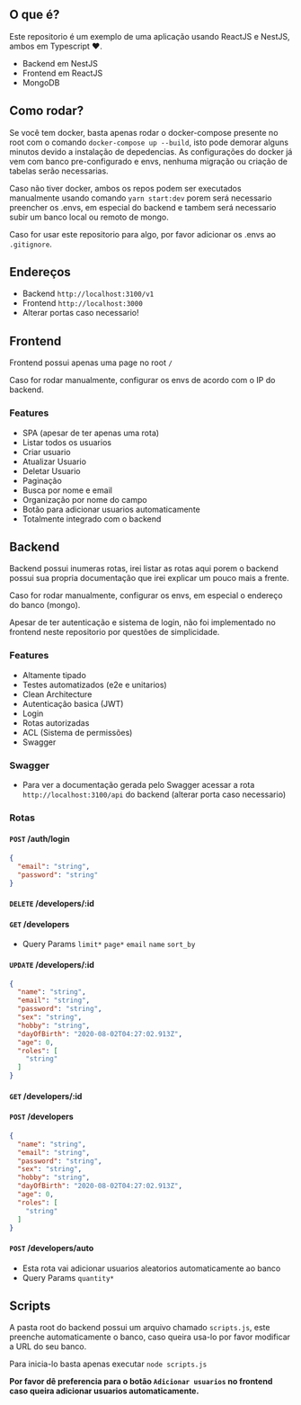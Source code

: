 ## O que é?

Este repositorio é um exemplo de uma aplicação usando ReactJS e NestJS, ambos em Typescript ❤️.
- Backend em NestJS
- Frontend em ReactJS
- MongoDB

## Como rodar?

Se você tem docker, basta apenas rodar o docker-compose presente no root com o comando `docker-compose up --build`, isto pode demorar alguns minutos devido a instalação de depedencias. As configurações do docker já vem com banco pre-configurado e envs, nenhuma migração ou criação de tabelas serão necessarias.

Caso não tiver docker, ambos os repos podem ser executados manualmente usando comando `yarn start:dev` porem será necessario preencher os .envs, em especial do backend e tambem será necessario subir um banco local ou remoto de mongo.

Caso for usar este repositorio para algo, por favor adicionar os .envs ao `.gitignore`.

## Endereços

- Backend `http://localhost:3100/v1`
- Frontend `http://localhost:3000`
- Alterar portas caso necessario!

## Frontend

Frontend possui apenas uma page no root `/`

Caso for rodar manualmente, configurar os envs de acordo com o IP do backend.

### Features
  - SPA (apesar de ter apenas uma rota)
  - Listar todos os usuarios
  - Criar usuario
  - Atualizar Usuario
  - Deletar Usuario
  - Paginação
  - Busca por nome e email
  - Organização por nome do campo
  - Botão para adicionar usuarios automaticamente
  - Totalmente integrado com o backend

## Backend

Backend possui inumeras rotas, irei listar as rotas aqui porem o backend possui sua propria documentação que irei explicar um pouco mais a frente.

Caso for rodar manualmente, configurar os envs, em especial o endereço do banco (mongo).

Apesar de ter autenticação e sistema de login, não foi implementado no frontend neste repositorio por questões de simplicidade.

### Features

- Altamente tipado
- Testes automatizados (e2e e unitarios)
- Clean Architecture
- Autenticação basica (JWT)
- Login
- Rotas autorizadas
- ACL (Sistema de permissões)
- Swagger

### Swagger
- Para ver a documentação gerada pelo Swagger acessar a rota `http://localhost:3100/api` do backend (alterar porta caso necessario) 


### Rotas

#### `POST` /auth/login
```json
{
  "email": "string",
  "password": "string"
}
```

#### `DELETE` /developers/:id

#### `GET` /developers

- Query Params `limit*` `page*` `email` `name` `sort_by`

#### `UPDATE` /developers/:id
```json
{
  "name": "string",
  "email": "string",
  "password": "string",
  "sex": "string",
  "hobby": "string",
  "dayOfBirth": "2020-08-02T04:27:02.913Z",
  "age": 0,
  "roles": [
    "string"
  ]
}
```

#### `GET` /developers/:id

#### `POST` /developers
```json
{
  "name": "string",
  "email": "string",
  "password": "string",
  "sex": "string",
  "hobby": "string",
  "dayOfBirth": "2020-08-02T04:27:02.913Z",
  "age": 0,
  "roles": [
    "string"
  ]
}
```

#### `POST` /developers/auto
- Esta rota vai adicionar usuarios aleatorios automaticamente ao banco
- Query Params `quantity*`


## Scripts

A pasta root do backend possui um arquivo chamado `scripts.js`, este preenche automaticamente o banco, caso queira usa-lo por favor modificar a URL do seu banco.

Para inicia-lo basta apenas executar `node scripts.js`

**Por favor dê preferencia para o botão `Adicionar usuarios` no frontend caso queira adicionar usuarios automaticamente.**
